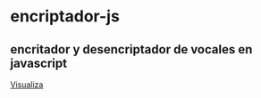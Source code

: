 # encriptador-js
## encritador y desencriptador de vocales en javascript
<a href="https://wbeimarm.github.io/encriptador-js/">Visualiza 
